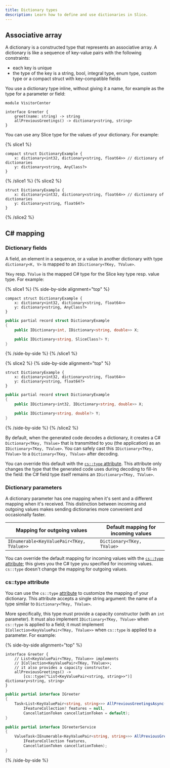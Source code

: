 ```yaml
---
title: Dictionary types
description: Learn how to define and use dictionaries in Slice.
---
```


## Associative array

A dictionary is a constructed type that represents an associative array. A dictionary is like a sequence of key-value
pairs with the following constraints:

- each key is unique
- the type of the key is a string, bool, integral type, enum type, custom type or a compact struct with key-compatible
  fields

You use a dictionary type inline, without giving it a name, for example as the type for a parameter or field:

```slice {% addMode=true %}
module VisitorCenter

interface Greeter {
    greet(name: string) -> string
    allPreviousGreetings() -> dictionary<string, string>
}
```

You can use any Slice type for the values of your dictionary. For example:

{% slice1 %}

```slice
compact struct DictionaryExample {
    x: dictionary<int32, dictionary<string, float64>> // dictionary of dictionaries
    y: dictionary<string, AnyClass?>
}
```

{% /slice1 %}
{% slice2 %}

```slice
struct DictionaryExample {
    x: dictionary<int32, dictionary<string, float64>> // dictionary of dictionaries
    y: dictionary<string, float64?>
}
```

{% /slice2 %}

## C# mapping

### Dictionary fields

A field, an element in a sequence, or a value in another dictionary with type `dictionary<K, V>` is mapped to an
`IDictionary<TKey, TValue>`.

`TKey` resp. `TValue` is the mapped C# type for the Slice key type resp. value type. For example:

{% slice1 %}
{% side-by-side alignment="top" %}

```slice
compact struct DictionaryExample {
    x: dictionary<int32, dictionary<string, float64>>
    y: dictionary<string, AnyClass?>
}
```

```csharp
public partial record struct DictionaryExample
{
    public IDictionary<int, IDictionary<string, double>> X;

    public IDictionary<string, SliceClass?> Y;
}
```

{% /side-by-side %}
{% /slice1 %}

{% slice2 %}
{% side-by-side alignment="top" %}

```slice
struct DictionaryExample {
    x: dictionary<int32, dictionary<string, float64>>
    y: dictionary<string, float64?>
}
```

```csharp
public partial record struct DictionaryExample
{
    public IDictionary<int32, IDictionary<string, double>> X;

    public IDictionary<string, double?> Y;
}
```

{% /side-by-side %}
{% /slice2 %}

By default, when the generated code decodes a dictionary, it creates a C# `Dictionary<TKey, TValue>` that is transmitted
to you (the application) as an `IDictionary<TKey, TValue>`. You can safely cast this `IDictionary<TKey, TValue>` to a
`Dictionary<TKey, TValue>` after decoding.

You can override this default with the [`cs::type` attribute](#cs::type-attribute). This attribute only changes
the type that the generated code uses during decoding to fill-in the field: the C# field type itself remains an
`IDictionary<TKey, TValue>`.

### Dictionary parameters

A dictionary parameter has one mapping when it's sent and a different mapping when it's received. This distinction
between incoming and outgoing values makes sending dictionaries more convenient and occasionally faster.

| Mapping for outgoing values               | Default mapping for incoming values |
| ----------------------------------------- | ----------------------------------- |
| `IEnumerable<KeyValuePair<TKey, TValue>>` | `Dictionary<TKey, TValue>`          |

You can override the default mapping for incoming values with the [`cs::type` attribute](#cs::type-attribute);
this gives you the C# type you specified for incoming values. `cs::type` doesn't change the mapping for
outgoing values.

### cs::type attribute

You can use the `cs::type` [attribute](attributes#c#-attributes) to customize the mapping of your dictionary. This attribute
accepts a single string argument: the name of a type similar to `Dictionary<TKey, TValue>`.

More specifically, this type must provide a capacity constructor (with an `int` parameter). It must also implement
`IDictionary<TKey, TValue>` when `cs::type` is applied to a field; it must implement
`ICollection<KeyValuePair<TKey, TValue>>` when `cs::type` is applied to a parameter. For example:

{% side-by-side alignment="top" %}

```slice
interface Greeter {
    // List<KeyValuePair<TKey, TValue>> implements
    // ICollection<KeyValuePair<TKey, TValue>>;
    // it also provides a capacity constructor.
    allPreviousGreetings() ->
        [cs::type("List<KeyValuePair<string, string>>")] dictionary<string, string>
}
```

```csharp
public partial interface IGreeter
{
    Task<List<KeyValuePair<string, string>>> AllPreviousGreetingsAsync(
        IFeatureCollection? features = null,
        CancellationToken cancellationToken = default);
}

public partial interface IGreeterService
{
    ValueTask<IEnumerable<KeyValuePair<string, string>>> AllPreviousGreetingsAsync(
        IFeatureCollection features,
        CancellationToken cancellationToken);
}
```

{% /side-by-side %}
